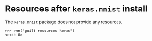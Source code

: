 # Resources after `keras.mnist` install

The `keras.mnist` package does not provide any resources.

    >>> run("guild resources keras")
    <exit 0>
